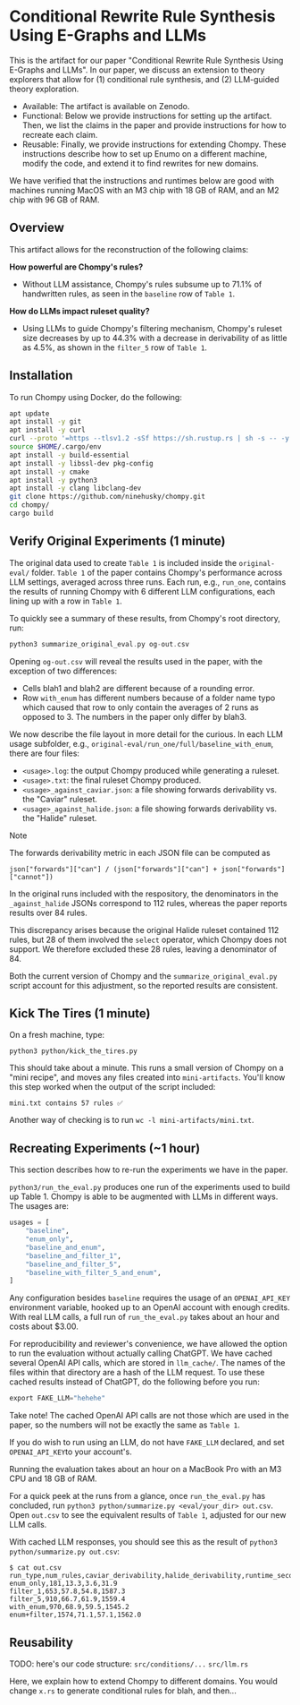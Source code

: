 # Conditional Rewrite Rule Synthesis Using E-Graphs and LLMs

This is the artifact for our paper "Conditional Rewrite Rule Synthesis Using E-Graphs and LLMs".
In our paper, we discuss an extension to theory explorers that allow for (1) conditional
rule synthesis, and (2) LLM-guided theory exploration.

- Available: The artifact is available on Zenodo.
- Functional: Below we provide instructions for setting up the artifact. Then, we list the claims
  in the paper and provide instructions for how to recreate each claim.
- Reusable: Finally, we provide instructions for extending Chompy. These instructions describe
  how to set up Enumo on a different machine, modify the code, and extend it to
  find rewrites for new domains.
  
We have verified that the instructions and runtimes
below are good with machines running MacOS with an M3 chip with 18 GB of RAM, and
an M2 chip with 96 GB of RAM.

## Overview

This artifact allows for the reconstruction of the following claims:

**How powerful are Chompy's rules?** 
- Without LLM assistance, Chompy's rules subsume up to 71.1% of handwritten rules, as seen in the
  `baseline` row of `Table 1`.

**How do LLMs impact ruleset quality?** 
- Using LLMs to guide Chompy's filtering mechanism, Chompy's ruleset size decreases by up to
  44.3%
  with a decrease in derivability of as little as 4.5%, as shown in the `filter_5` row of `Table 1`.
  
  
## Installation

To run Chompy using Docker, do the following:

``` bash
apt update
apt install -y git
apt install -y curl
curl --proto '=https --tlsv1.2 -sSf https://sh.rustup.rs | sh -s -- -y'
source $HOME/.cargo/env
apt install -y build-essential
apt install -y libssl-dev pkg-config
apt install -y cmake
apt install -y python3
apt install -y clang libclang-dev
git clone https://github.com/ninehusky/chompy.git
cd chompy/
cargo build
```

## Verify Original Experiments (1 minute)

The original data used to create `Table 1` is included inside the `original-eval/` folder.
`Table 1` of the paper contains Chompy's performance across LLM settings, averaged
across three runs. Each run, e.g., `run_one`, contains the results of running Chompy
with 6 different LLM configurations, each lining up with a row in `Table 1`.

To quickly see a summary of these results, from
Chompy's root directory, run:

``` c
python3 summarize_original_eval.py og-out.csv
```

Opening `og-out.csv` will reveal the results used in the paper, with the exception of
two differences:
- Cells blah1 and blah2 are different because of a rounding error.
- Row `with_enum` has different numbers because of a folder name typo which
  caused that row to only contain the averages of 2 runs as opposed to 3.
  The numbers in the paper only differ by blah3.

We now describe the file layout in more detail for the curious. In each LLM usage subfolder,
e.g., `original-eval/run_one/full/baseline_with_enum`,
there are four files:

- `<usage>.log`: the output Chompy produced while generating a ruleset.
- `<usage>.txt`: the final ruleset Chompy produced.
- `<usage>_against_caviar.json`: a file showing forwards derivability vs. the "Caviar" ruleset.
- `<usage>_against_halide.json`: a file showing forwards derivability vs. the "Halide" ruleset.

> [!NOTE]  
> The forwards derivability metric in each JSON file can be computed as  
> 
> ```
> json["forwards"]["can"] / (json["forwards"]["can"] + json["forwards"]["cannot"])
> ```
> 
> In the original runs included with the respository,
> the denominators in the `_against_halide` JSONs correspond to 112 rules,
> whereas the paper reports results over 84 rules.  
> 
> This discrepancy arises because the original Halide ruleset contained 112 rules,
> but 28 of them involved the `select` operator, which Chompy does not support.
> We therefore excluded these 28 rules, leaving a denominator of 84.  
> 
> Both the current version of Chompy and the `summarize_original_eval.py` script
> account for this adjustment, so the reported results are consistent.

## Kick The Tires (1 minute)

On a fresh machine, type:

```
python3 python/kick_the_tires.py
```

This should take about a minute. This runs a small version of Chompy on a "mini recipe",
and moves any files created into `mini-artifacts`. You'll know this step worked when the output
of the script included:

```
mini.txt contains 57 rules ✅
```

Another way of checking is to run `wc -l mini-artifacts/mini.txt`.

## Recreating Experiments (~1 hour)

This section describes how to re-run the experiments we have in the paper.

`python3/run_the_eval.py` produces one run of the experiments used to build up Table 1.
Chompy is able to be augmented with LLMs in different ways. The usages are:

```py
usages = [
    "baseline",
    "enum_only",
    "baseline_and_enum",
    "baseline_and_filter_1",
    "baseline_and_filter_5",
    "baseline_with_filter_5_and_enum",
]
```

Any configuration besides `baseline` requires the usage of an `OPENAI_API_KEY` environment variable,
hooked up to an OpenAI account with enough credits. With real LLM calls,
a full run of `run_the_eval.py` takes about an hour and costs about $3.00.

For reproducibility and reviewer's convenience, we have allowed the option to
run the evaluation without actually calling ChatGPT. We have cached several
OpenAI API calls, which are stored in `llm_cache/`. The names of the files within
that directory are a hash of the LLM request. To use these cached results instead
of ChatGPT, do the following before you run:


``` c
export FAKE_LLM="hehehe"
```

Take note! The cached OpenAI API calls are not those which are used in the paper, so the numbers
will not be exactly the same as `Table 1`. 

If you do wish to run using an LLM, do not have `FAKE_LLM` declared, and set `OPENAI_API_KEY`to your
account's.

Running the evaluation takes about an hour on a MacBook Pro with an M3 CPU and 18 GB of RAM.
   
For a quick peek at the runs from a glance, once
`run_the_eval.py` has concluded,
run `python3 python/summarize.py <eval/your_dir> out.csv`.
Open `out.csv` to see the equivalent results of `Table 1`, adjusted for our new LLM calls.

With cached LLM responses, you should see this as the result of `python3 python/summarize.py out.csv`:

```
$ cat out.csv
run_type,num_rules,caviar_derivability,halide_derivability,runtime_seconds
enum_only,181,13.3,3.6,31.9
filter_1,653,57.8,54.8,1587.3
filter_5,910,66.7,61.9,1559.4
with_enum,970,68.9,59.5,1545.2
enum+filter,1574,71.1,57.1,1562.0
```


## Reusability

TODO: here's our code structure:
`src/conditions/...`
`src/llm.rs`

Here, we explain how to extend Chompy to different domains.
You would change `x.rs` to generate conditional rules for blah, and then...



